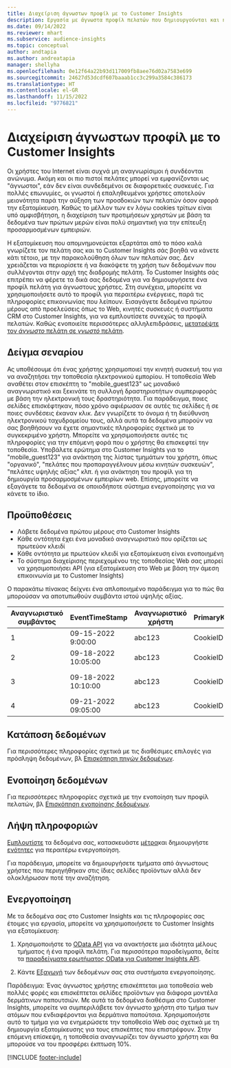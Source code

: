 ```yaml
---
title: Διαχείριση άγνωστων προφίλ με το Customer Insights
description: Εργασία με άγνωστα προφίλ πελατών που δημιουργούνται και η διαχείρισή τους γίνεται από το Dynamics 365 Customer Insights.
ms.date: 09/14/2022
ms.reviewer: mhart
ms.subservice: audience-insights
ms.topic: conceptual
author: andtapia
ms.author: andreatapia
manager: shellyha
ms.openlocfilehash: 0e12f64a22b93d117009fb8aee76d02a7583e699
ms.sourcegitcommit: 24627d53dcdf607baaab1cc3c299a3584c386173
ms.translationtype: HT
ms.contentlocale: el-GR
ms.lasthandoff: 11/15/2022
ms.locfileid: "9776821"
---
```

# <a name="manage-unknown-profiles-with-customer-insights"></a>Διαχείριση άγνωστων προφίλ με το Customer Insights

Οι χρήστες του Internet είναι συχνά μη αναγνωρίσιμοι ή συνδέονται ανώνυμα. Ακόμη και οι πιο πιστοί πελάτες μπορεί να εμφανίζονται ως "άγνωστοι", εάν δεν είναι συνδεδεμένοι σε διαφορετικές συσκευές. Για πολλές επωνυμίες, οι γνωστοί ή επαληθευμένοι χρήστες αποτελούν μειονότητα παρά την αύξηση των προσδοκιών των πελατών όσον αφορά την εξατομίκευση. Καθώς το μέλλον των εν λόγω cookies τρίτων είναι υπό αμφισβήτηση, η διαχείριση των προτιμήσεων χρηστών με βάση τα δεδομένα των πρώτων μερών είναι πολύ σημαντική για την επίτευξη προσαρμοσμένων εμπειριών.

Η εξατομίκευση που απομνημονεύεται εξαρτάται από το πόσο καλά γνωρίζετε τον πελάτη σας και το Customer Insights σάς βοηθά να κάνετε κάτι τέτοιο, με την παρακολούθηση όλων των πελατών σας.  Δεν χρειάζεται να περιορίσετε ή να διακόψετε τη χρήση των δεδομένων που συλλέγονται στην αρχή της διαδρομής πελάτη. Το Customer Insights σάς επιτρέπει να φέρετε τα δικά σας δεδομένα για να δημιουργήσετε ένα προφίλ πελάτη για άγνωστους χρήστες. Στη συνέχεια, μπορείτε να χρησιμοποιήσετε αυτό το προφίλ για περαιτέρω ενέργειες, παρά τις πληροφορίες επικοινωνίας που λείπουν. Εισαγάγετε δεδομένα πρώτου μέρους από προελεύσεις όπως το Web, κινητές συσκευές ή συστήματα CRM στο Customer Insights, για να εμπλουτίσετε συνεχώς τα προφίλ πελατών. Καθώς ενοποιείτε περισσότερες αλληλεπιδράσεις, [μετατρέψτε τον *άγνωστο* πελάτη σε *γνωστό* πελάτη](unknown-to-known.md).

## <a name="sample-scenario"></a>Δείγμα σεναρίου

Ας υποθέσουμε ότι ένας χρήστης χρησιμοποιεί την κινητή συσκευή του για να αναζητήσει την τοποθεσία ηλεκτρονικού εμπορίου. Η τοποθεσία Web αναθέτει στον επισκέπτη το "mobile_guest123" ως μοναδικό αναγνωριστικό και ξεκινάτε τη συλλογή δραστηριοτήτων συμπεριφοράς με βάση την ηλεκτρονική τους δραστηριότητα. Για παράδειγμα, ποιες σελίδες επισκέφτηκαν, πόσο χρόνο αφιέρωσαν σε αυτές τις σελίδες ή σε ποιες συνδέσεις έκαναν κλικ. Δεν γνωρίζετε το όνομα ή τη διεύθυνση ηλεκτρονικού ταχυδρομείου τους, αλλά αυτά τα δεδομένα μπορούν να σας βοηθήσουν να έχετε σημαντικές πληροφορίες σχετικά με το συγκεκριμένο χρήστη. Μπορείτε να χρησιμοποιήσετε αυτές τις πληροφορίες για την επόμενη φορά που ο χρήστης θα επισκεφτεί την τοποθεσία. Υποβάλετε ερώτημα στο Customer Insights για το "mobile_guest123" για ανάκτηση της λίστας τμημάτων του χρήστη, όπως "οργανικό", "πελάτες που προπαραγγέλνουν μέσω κινητών συσκευών", "πελάτες υψηλής αξίας" κλπ. ή για ανάκτηση του προφίλ για τη δημιουργία προσαρμοσμένων εμπειρίων web. Επίσης, μπορείτε να εξαγάγετε τα δεδομένα σε οποιοδήποτε σύστημα ενεργοποίησης για να κάνετε το ίδιο.

## <a name="prerequisites"></a>Προϋποθέσεις

- Λάβετε δεδομένα πρώτου μέρους στο Customer Insights
- Κάθε οντότητα έχει ένα μοναδικό αναγνωριστικό που ορίζεται ως πρωτεύον κλειδί
- Κάθε οντότητα με πρωτεύον κλειδί για εξατομίκευση είναι ενοποιημένη
- Το σύστημα διαχείρισης περιεχομένου της τοποθεσίας Web σας μπορεί να χρησιμοποιήσει API (για εξατομίκευση στο Web με βάση την άμεση επικοινωνία με το Customer Insights)

Ο παρακάτω πίνακας δείχνει ένα απλοποιημένο παράδειγμα για το πώς θα μπορούσαν να αποτυπωθούν συμβάντα ιστού υψηλής αξίας.

|Αναγνωριστικό συμβάντος|EventTimeStamp|Αναγνωριστικό χρήστη|PrimaryKey|Όνομα συμβάντος|
|--|--|--|--|--|
|1|09-15-2022 9:00:00|abc123|CookieID1|Προβολή προϊόντος|
|2|09-18-2022 10:05:00|abc123|CookieID1|Προβολή προϊόντος|
|3|09-18-2022 10:10:00|abc123|CookieID1|Προσθήκη στο καρότσι|
|4|09-21-2022 09:05:00|abc123|CookieID1|Προβολή προϊόντος|

## <a name="data-ingestion"></a>Κατάποση δεδομένων

Για περισσότερες πληροφορίες σχετικά με τις διαθέσιμες επιλογές για πρόσληψη δεδομένων, βλ [Επισκόπηση πηγών δεδομένων](data-sources.md).

## <a name="data-unification"></a>Ενοποίηση δεδομένων

Για περισσότερες πληροφορίες σχετικά με την ενοποίηση των προφίλ πελατών, βλ [Επισκόπηση ενοποίησης δεδομένων](data-unification.md).

## <a name="get-insights"></a>Λήψη πληροφοριών

[Εμπλουτίστε](enrichment-hub.md) τα δεδομένα σας, κατασκευάστε [μέτρα](measures.md)και δημιουργήστε [ενότητες](segments.md) για περαιτέρω ενεργοποίηση.

Για παράδειγμα, μπορείτε να δημιουργήσετε τμήματα από άγνωστους χρήστες που περιηγήθηκαν στις ίδιες σελίδες προϊόντων αλλά δεν ολοκλήρωσαν ποτέ την αναζήτηση.

## <a name="activation"></a>Ενεργοποίηση

Με τα δεδομένα σας στο Customer Insights και τις πληροφορίες σας έτοιμες για εργασία, μπορείτε να χρησιμοποιήσετε το Customer Insights για εξατομίκευση:

1. Χρησιμοποιήστε το [OData API](apis.md) για να ανακτήσετε μια ιδιότητα μέλους τμήματος ή ένα προφίλ πελάτη. Για περισσότερα παραδείγματα, δείτε τα [παραδείγματα ερωτήματος OData για Customer Insights API](odata-examples.md).

1. Κάντε [Εξαγωγή](export-destinations.md) των δεδομένων σας στα συστήματα ενεργοποίησης.

Παράδειγμα: Ένας άγνωστος χρήστης επισκέπτεται μια τοποθεσία web πολλές φορές και επισκέπτεται σελίδες προϊόντων για διάφορα μοντέλα δερμάτινων παπουτσιών. Με αυτά τα δεδομένα διαθέσιμα στο Customer Insights, μπορείτε να συμπεριλάβετε τον άγνωστο χρήστη στο τμήμα των ατόμων που ενδιαφέρονται για δερμάτινα παπούτσια. Χρησιμοποιήστε αυτό το τμήμα για να ενημερώσετε την τοποθεσία Web σας σχετικά με τη δημιουργία εξατομίκευσης για τους επισκέπτες που επιστρέφουν. Στην επόμενη επίσκεψη, η τοποθεσία αναγνωρίζει τον άγνωστο χρήστη και θα μπορούσε να του προσφέρει έκπτωση 10%.

[!INCLUDE [footer-include](includes/footer-banner.md)]
